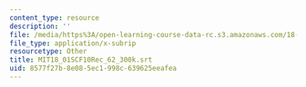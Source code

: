```yaml
---
content_type: resource
description: ''
file: /media/https%3A/open-learning-course-data-rc.s3.amazonaws.com/18-01sc-single-variable-calculus-fall-2010/8577f27b8e085ec1998c639625eeafea_MIT18_01SCF10Rec_62_300k.vtt
file_type: application/x-subrip
resourcetype: Other
title: MIT18_01SCF10Rec_62_300k.srt
uid: 8577f27b-8e08-5ec1-998c-639625eeafea
---
```

